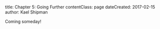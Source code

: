 title: Chapter 5: Going Further
contentClass: page
dateCreated: 2017-02-15
author: Kael Shipman

Coming someday!



